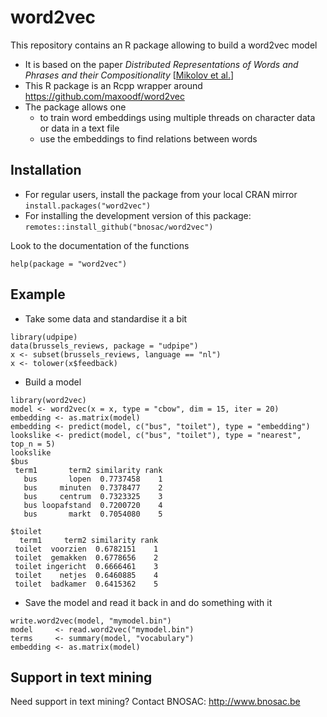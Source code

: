 # word2vec 

This repository contains an R package allowing to build a word2vec model

- It is based on the paper *Distributed Representations of Words and Phrases and their Compositionality* [[Mikolov et al.](https://arxiv.org/pdf/1310.4546.pdf)]
- This R package is an Rcpp wrapper around https://github.com/maxoodf/word2vec
- The package allows one 
    - to train word embeddings using multiple threads on character data or data in a text file
    - use the embeddings to find relations between words

## Installation

- For regular users, install the package from your local CRAN mirror `install.packages("word2vec")`
- For installing the development version of this package: `remotes::install_github("bnosac/word2vec")`

Look to the documentation of the functions

```{r}
help(package = "word2vec")
```

## Example

- Take some data and standardise it a bit

```{r}
library(udpipe)
data(brussels_reviews, package = "udpipe")
x <- subset(brussels_reviews, language == "nl")
x <- tolower(x$feedback)
```

- Build a model

```{r}
library(word2vec)
model <- word2vec(x = x, type = "cbow", dim = 15, iter = 20)
embedding <- as.matrix(model)
embedding <- predict(model, c("bus", "toilet"), type = "embedding")
lookslike <- predict(model, c("bus", "toilet"), type = "nearest", top_n = 5)
lookslike
$bus
 term1       term2 similarity rank
   bus       lopen  0.7737458    1
   bus     minuten  0.7378477    2
   bus     centrum  0.7323325    3
   bus loopafstand  0.7200720    4
   bus       markt  0.7054080    5

$toilet
  term1     term2 similarity rank
 toilet  voorzien  0.6782151    1
 toilet  gemakken  0.6778656    2
 toilet ingericht  0.6666461    3
 toilet    netjes  0.6460885    4
 toilet  badkamer  0.6415362    5
```

- Save the model and read it back in and do something with it

```{r}
write.word2vec(model, "mymodel.bin")
model     <- read.word2vec("mymodel.bin")
terms     <- summary(model, "vocabulary")
embedding <- as.matrix(model)
```

## Support in text mining

Need support in text mining?
Contact BNOSAC: http://www.bnosac.be

